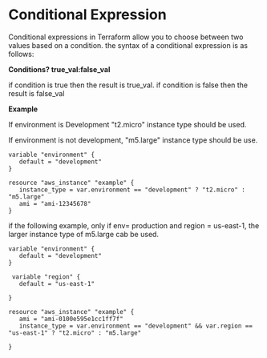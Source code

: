 # Conditional Expression
Conditional expressions in Terraform allow you to choose between two values based on a condition.
the syntax of a conditional expression is as follows:
 
 **Conditions? true_val:false_val**

 if condition is true then the result is true_val. if condition is false then the result is false_val

 **Example**

 If environment is Development "t2.micro" instance type should be used.

 If environment is not development, "m5.large" instance type should be use.

 ```
 variable "environment" {
    default = "development"
 }

 resource "aws_instance" "example" {
    instance_type = var.environment == "development" ? "t2.micro" : "m5.large" 
    ami = "ami-12345678"
 }

 ```
 if the following example, only if env= production and region = us-east-1, the larger instance type of m5.large cab be used.

 ```
 variable "environment" {
    default = "development"
 }

  variable "region" {
    default = "us-east-1"
   
 }

 resource "aws_instance" "example" {
    ami = "ami-0100e595e1cc1ff7f"
    instance_type = var.environment == "development" && var.region == "us-east-1" ? "t2.micro" : "m5.large" 
   
 }

 ```